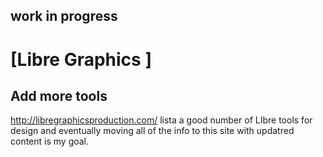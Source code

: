 ## work in progress
# [Libre Graphics ]

## Add more tools
http://libregraphicsproduction.com/ lista a good number of LIbre tools for design and eventually moving all of the info to this site with updatred content is my goal.
